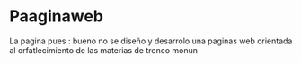 # Paaginaweb
La pagina pues :
bueno no se 
diseño y desarrolo una paginas web orientada al orfatlecimiento de las materias de tronco monun
